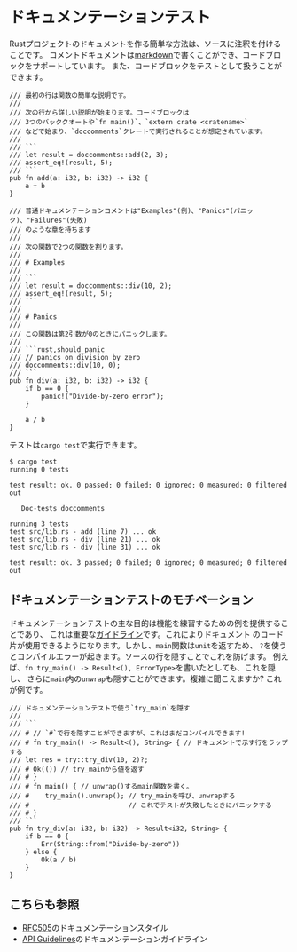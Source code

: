 # ドキュメンテーションテスト

Rustプロジェクトのドキュメントを作る簡単な方法は、ソースに注釈を付けることです。
コメントドキュメントは[markdown]で書くことができ、コードブロックをサポートしています。
また、コードブロックをテストとして扱うことができます。

```rust,ignore
/// 最初の行は関数の簡単な説明です。
///
/// 次の行から詳しい説明が始まります。コードブロックは
/// 3つのバッククオートや`fn main()`、`extern crate <cratename>`
/// などで始まり、`doccomments`クレートで実行されることが想定されています。
///
/// ```
/// let result = doccomments::add(2, 3);
/// assert_eq!(result, 5);
/// ```
pub fn add(a: i32, b: i32) -> i32 {
    a + b
}

/// 普通ドキュメンテーションコメントは"Examples"(例)、"Panics"(パニック)、"Failures"(失敗)
/// のような章を持ちます
///
/// 次の関数で2つの関数を割ります。
///
/// # Examples
///
/// ```
/// let result = doccomments::div(10, 2);
/// assert_eq!(result, 5);
/// ```
///
/// # Panics
///
/// この関数は第2引数が0のときにパニックします。
///
/// ```rust,should_panic
/// // panics on division by zero
/// doccomments::div(10, 0);
/// ```
pub fn div(a: i32, b: i32) -> i32 {
    if b == 0 {
        panic!("Divide-by-zero error");
    }

    a / b
}
```

テストは`cargo test`で実行できます。

```shell
$ cargo test
running 0 tests

test result: ok. 0 passed; 0 failed; 0 ignored; 0 measured; 0 filtered out

   Doc-tests doccomments

running 3 tests
test src/lib.rs - add (line 7) ... ok
test src/lib.rs - div (line 21) ... ok
test src/lib.rs - div (line 31) ... ok

test result: ok. 3 passed; 0 failed; 0 ignored; 0 measured; 0 filtered out
```

## ドキュメンテーションテストのモチベーション

ドキュメンテーションテストの主な目的は機能を練習するための例を提供することであり、
これは重要な[ガイドライン][question-instead-of-unwrap]です。これによりドキュメント
のコード片が使用できるようになります。しかし、`main`関数は`unit`を返すため、
`?`を使うとコンパイルエラーが起きます。ソースの行を隠すことでこれを防げます。
例えば、`fn try_main() -> Result<(), ErrorType>`を書いたとしても、これを隠し、
さらに`main`内の`unwrap`も隠すことができます。複雑に聞こえますか? これが例です。

```rust,ignore
/// ドキュメンテーションテストで使う`try_main`を隠す
///
/// ```
/// # // `#`で行を隠すことができますが、これはまだコンパイルできます!
/// # fn try_main() -> Result<(), String> { // ドキュメントで示す行をラップする
/// let res = try::try_div(10, 2)?;
/// # Ok(()) // try_mainから値を返す
/// # }
/// # fn main() { // unwrap()するmain関数を書く。
/// #    try_main().unwrap(); // try_mainを呼び、unwrapする
/// #                         // これでテストが失敗したときにパニックする
/// # }
/// ```
pub fn try_div(a: i32, b: i32) -> Result<i32, String> {
    if b == 0 {
        Err(String::from("Divide-by-zero"))
    } else {
        Ok(a / b)
    }
}
```

## こちらも参照

* [RFC505][RFC505]のドキュメンテーションスタイル
* [API Guidelines][doc-nursery]のドキュメンテーションガイドライン

[doc-nursery]: https://rust-lang-nursery.github.io/api-guidelines/documentation.html
[markdown]: https://daringfireball.net/projects/markdown/
[RFC505]: https://github.com/rust-lang/rfcs/blob/master/text/0505-api-comment-conventions.md
[question-instead-of-unwrap]: https://rust-lang-nursery.github.io/api-guidelines/documentation.html#examples-use--not-try-not-unwrap-c-question-mark
